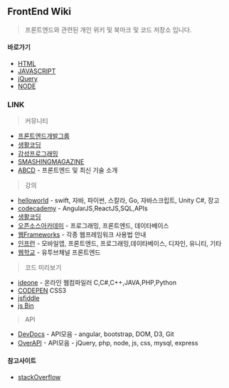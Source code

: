 ## FrontEnd Wiki
> 프론트엔드와 관련된 개인 위키 및 북마크 및 코드 저장소 입니다. 


#### 바로가기

* [HTML](https://github.com/evashork/taco/tree/master/frontend/html)
* [JAVASCRIPT](https://github.com/evashork/taco/tree/master/frontend/javascript)
* [jQuery](https://github.com/evashork/taco/tree/master/frontend/jquery)
* [NODE](https://github.com/evashork/taco/tree/master/frontend/node)

### LINK

> 커뮤니티

* [프론트엔드개발그룹](https://www.facebook.com/groups/webfrontend/)
* [생활코딩](https://www.facebook.com/groups/codingeverybody/)
* [감성프로그래밍](http://programmingsummaries.tistory.com/)
* [SMASHINGMAGAZINE](https://www.smashingmagazine.com/)
* [ABCD](http://abcds.kr/) - 프론트엔드 및 최신 기술 소개  


> 강의

* [helloworld](http://tryhelloworld.co.kr/courses) - swift, 자바, 파이썬, 스칼라, Go, 자바스크립트, Unity C#, 장고
* [codecademy](https://www.codecademy.com/) - AngularJS,ReactJS,SQL,APIs
* [생활코딩](https://opentutorials.org/course/1) 
* [오픈소스아카데미](http://olc.kr/main/index.jsp) - 프로그래밍, 프론트엔드, 데이타베이스
* [웹Frameworks](http://webframeworks.kr/getstarted/) - 각종 웹프레임워크 사용법 안내
* [인프런](https://www.inflearn.com/) - 모바일앱, 프론트엔드, 프로그래밍,데이타베이스, 디자인, 유니티, 기타
* [웹학교](https://www.youtube.com/channel/UCjTQHbtYgSVCwU-sfVukZpw) - 유투브채널 프론트엔드

> 코드 미리보기

* [ideone](http://ideone.com/) - 온라인 웹컴파일러 C,C#,C++,JAVA,PHP,Python
* [CODEPEN](http://codepen.io/) CSS3 
* [jsfiddle](https://jsfiddle.net/)
* [js Bin](http://jsbin.com/) 


> API

* [DevDocs](http://devdocs.io/) - API모음 - angular, bootstrap, DOM, D3, Git
* [OverAPI](http://overapi.com/) - API모음 - jQuery, php, node, js, css, mysql, express


#### 참고사이트
* [stackOverflow](http://stackoverflow.com/)


